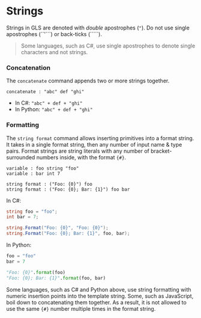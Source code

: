 # Strings

Strings in GLS are denoted with _double_ apostrophes \(`"`\). Do not use single apostrophes \(``'```\) or back-ticks \(`````\). 

> Some languages, such as C\#, use single apostrophes to denote single characters and not strings.

### Concatenation

The `concatenate` command appends two or more strings together.

```gls
concatenate : "abc" def "ghi"
```

* In C\#: `"abc" + def + "ghi"`
* In Python: `"abc" + def + "ghi"`

### Formatting

The `string format` command allows inserting primitives into a format string. It takes in a single format string, then any number of input name & type pairs. Format strings are string literals with any number of bracket-surrounded numbers inside, with the format `{#}`.

```gls
variable : foo string "foo"
variable : bar int 7

string format : ("Foo: {0}") foo
string format : ("Foo: {0}; Bar: {1}") foo bar
```

In C\#:

```csharp
string foo = "foo";
int bar = 7;

string.Format("Foo: {0}", "Foo: {0}");
string.Format("Foo: {0}; Bar: {1}", foo, bar);
```

In Python:

```python
foo = "foo"
bar = 7

"Foo: {0}".format(foo)
"Foo: {0}; Bar: {1}".format(foo, bar)
```

Some languages, such as C\# and Python above, use string formatting with numeric insertion points into the template string. Some, such as JavaScript, boil down to concatenating them together. As a result, it is not allowed to use the same `{#}` number multiple times in the format string.

